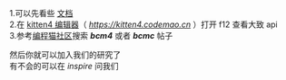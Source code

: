 1.可以先看些 [文档](../bcmc.document/Main.md)  
2.在 [kitten4 编辑器](https://kitten4.codemao.cn)（ *https://kitten4.codemao.cn* ）打开 f12 查看大致 api  
3.参考[编程猫社区](https://shequ.codemao.cn/community)搜索 **_bcm4_** 或者 **_bcmc_** 帖子

然后你就可以加入我们的研究了  
有不会的可以在 *inspire* 问我们
